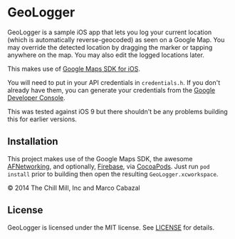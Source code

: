 
GeoLogger
=========

GeoLogger is a sample iOS app that lets you log your current location (which is automatically reverse-geocoded) as seen on a Google Map. You may override the detected location by dragging the marker or tapping anywhere on the map. You may also edit the logged locations later.

This makes use of [Google Maps SDK for iOS](https://developers.google.com/maps/).

You will need to put in your API credentials in `credentials.h`. If you don't already have them, you can generate your credentials from the [Google Developer Console](https://console.developers.google.com). 

This was tested against iOS 9 but there shouldn't be any problems building this for earlier versions.

Installation
------------
This project makes use of the Google Maps SDK, the awesome [AFNetworking](http://github.com/afnetworking/afnetworking), and optionally, [Firebase](http://firebase.com), via [CocoaPods](http://cocoapods.org). Just run `pod install` prior to building then open the resulting `GeoLogger.xcworkspace`.

&copy; 2014 The Chill Mill, Inc and Marco Cabazal


License
-------
GeoLogger is licensed under the MIT license. See [LICENSE](LICENSE.md) for details.
